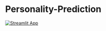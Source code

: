# Personality-Prediction
[![Streamlit App](https://static.streamlit.io/badges/streamlit_badge_black_white.svg)](https://personalityprediction.streamlit.app/)
